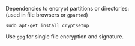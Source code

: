 Dependencies to encrypt partitions or directories:  
(used in file browsers or `gparted`)

    sudo apt-get install cryptsetup


Use `gpg` for single file encryption and signature.
